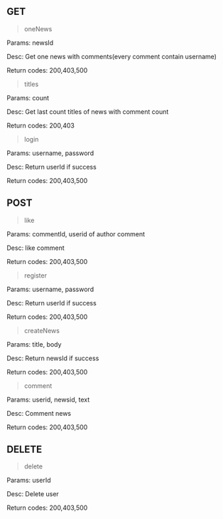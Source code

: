 

## GET

> oneNews

Params: newsId

Desc: Get one news with comments(every comment contain username)

Return codes: 200,403,500

> titles

Params: count

Desc: Get last count titles of news with comment count

Return codes: 200,403

> login

Params: username, password

Desc: Return userId if success

Return codes: 200,403,500


## POST
> like

Params: commentId, userid of author comment

Desc: like comment

Return codes: 200,403,500

> register

Params: username, password

Desc: Return userId if success

Return codes: 200,403,500

> createNews

Params: title, body

Desc: Return newsId if success

Return codes: 200,403,500

> comment

Params: userid, newsid, text

Desc: Comment news

Return codes: 200,403,500


## DELETE
> delete

Params: userId

Desc: Delete user

Return codes: 200,403,500



